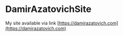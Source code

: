 # DamirAzatovichSite
My site available via link [https://damirazatovich.com](https://damirazatovich.com)
